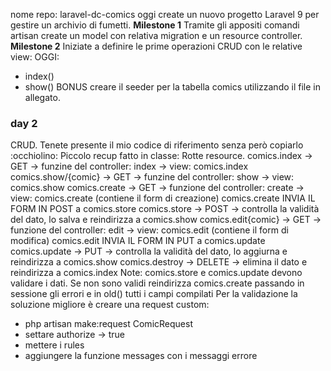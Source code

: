 nome repo: laravel-dc-comics
oggi create un nuovo progetto Laravel 9 per gestire un archivio di fumetti.
**********************Milestone 1**********************
Tramite gli appositi comandi artisan create un model con relativa migration e un resource controller.
**********************Milestone 2**********************
Iniziate a definire le prime operazioni CRUD con le relative view:
OGGI:
- index()
- show()
BONUS creare il seeder per la tabella comics utilizzando il file in allegato.

### day 2

CRUD.
Tenete presente il mio codice di riferimento senza però copiarlo :occhiolino:
Piccolo recup fatto in classe:
Rotte resource.
comics.index -> GET -> funzine del controller: index -> view: comics.index
comics.show/{comic} -> GET -> funzine del controller: show -> view: comics.show
comics.create -> GET -> funzione del controller: create -> view: comics.create (contiene il form di creazione)
comics.create INVIA IL FORM IN POST a comics.store
comics.store -> POST -> controlla la validità del dato, lo salva  e reindirizza a comics.show
comics.edit{comic} -> GET -> funzione del controller: edit -> view: comics.edit (contiene il form di modifica)
comics.edit INVIA IL FORM IN PUT a comics.update
comics.update -> PUT -> controlla la validità del dato, lo aggiurna  e reindirizza a comics.show
comics.destroy -> DELETE -> elimina il dato e reindirizza a comics.index
Note:
comics.store e comics.update  devono validare i dati. Se non sono validi reindirizza comics.create passando in sessione gli errori e in old() tutti i campi compilati
Per la validazione la soluzione migliore è creare una request custom:
- php artisan make:request ComicRequest
- settare authorize -> true
- mettere i rules
- aggiungere la funzione messages con i messaggi errore
